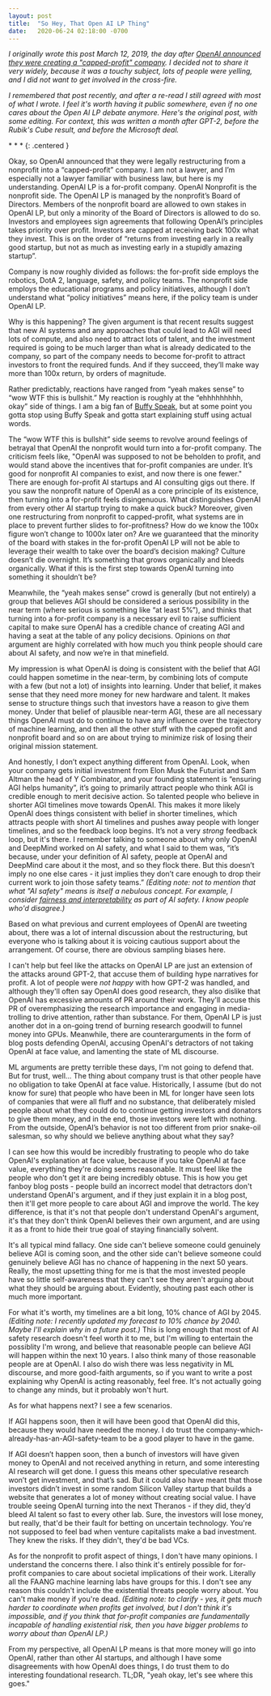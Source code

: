 ```yaml
---
layout: post
title:  "So Hey, That Open AI LP Thing"
date:   2020-06-24 02:18:00 -0700
---
```


*I originally wrote this post March 12, 2019, the day after [OpenAI announced they were creating a "capped-profit" company](https://openai.com/blog/openai-lp/).
I decided not to share it very widely, because it
was a touchy subject, lots of people were yelling, and I did not want to get
involved in the cross-fire.*

*I remembered that post recently, and after a re-read I still agreed with most
of what I wrote. I feel it's worth having it public somewhere, even if no one
cares about the Open AI LP debate anymore. Here's the original post, with some
editing. For context, this was written a month after GPT-2, before the Rubik's
Cube result, and before the Microsoft deal.*

\* \* \*
{: .centered }

Okay, so OpenAI announced that they were legally restructuring from a nonprofit into a “capped-profit” company. I am not a lawyer, and I’m especially not a lawyer familiar with business law, but here is my understanding. OpenAI LP is a for-profit company. OpenAI Nonprofit is the nonprofit side. The OpenAI LP is managed by the nonprofit’s Board of Directors. Members of the nonprofit board are allowed to own stakes in OpenAI LP, but only a minority of the Board of Directors is allowed to do so. Investors and employees sign agreements that following OpenAI’s principles takes priority over profit. Investors are capped at receiving back 100x what they invest. This is on the order of “returns from investing early in a really good startup, but not as much as investing early in a stupidly amazing startup”.

Company is now roughly divided as follows: the for-profit side employs the robotics, DotA 2, language, safety, and policy teams. The nonprofit side employs the educational programs and policy initiatives, although I don’t understand what “policy initiatives” means here, if the policy team is under OpenAI LP.

Why is this happening? The given argument is that recent results suggest that new AI systems and any approaches that could lead to AGI will need lots of compute, and also need to attract lots of talent, and the investment required is going to be much larger than what is already dedicated to the company, so part of the company needs to become for-profit to attract investors to front the required funds. And if they succeed, they’ll make way more than 100x return, by orders of magnitude.

Rather predictably, reactions have ranged from “yeah makes sense” to “wow WTF this is bullshit.” My reaction is roughly at the “ehhhhhhhhh, okay” side of things. I am a big fan of [Buffy Speak](https://tvtropes.org/pmwiki/pmwiki.php/Main/BuffySpeak), but at some point you gotta stop using Buffy Speak and gotta start explaining stuff using actual words.

The “wow WTF this is bullshit” side seems to revolve around feelings of betrayal that OpenAI the nonprofit would turn into a for-profit company. The criticism feels like, "OpenAI was supposed to not be beholden to profit, and would stand above the incentives that for-profit companies are under. It’s good for nonprofit AI companies to exist, and now there is one fewer." There are enough for-profit AI startups and AI consulting gigs out there. If you saw the nonprofit nature of OpenAI as a core principle of its existence, then turning into a for-profit feels disingenuous. What distinguishes OpenAI from every other AI startup trying to make a quick buck?
Moreover, given one restructuring from nonprofit to capped-profit, what systems are in place to prevent further slides to for-profitness? How do we know the 100x figure won’t change to 1000x later on? Are we guaranteed that the minority of the board with stakes in the for-profit OpenAI LP will not be able to leverage their wealth to take over the board’s decision making? Culture doesn’t die overnight. It’s something that grows organically and bleeds organically. What if this is the first step towards OpenAI turning into something it shouldn’t be?

Meanwhile, the “yeah makes sense” crowd is generally (but not entirely) a group that believes AGI should be considered a serious possibility in the near term (where serious is something like “at least 5%”), and thinks that turning into a for-profit company is a necessary evil to raise sufficient capital to make sure OpenAI has a credible chance of creating AGI and having a seat at the table of any policy decisions.
Opinions on *that* argument are highly correlated with how much you think people should care about AI safety, and now we’re in that minefield.

My impression is what OpenAI is doing is consistent with the belief that AGI could happen sometime in the near-term, by combining lots of compute with a few (but not a lot) of insights into learning. Under that belief, it makes sense that they need more money for new hardware and talent. It makes sense to structure things such that investors have a reason to give them money. Under that belief of plausible near-term AGI, these are all necessary things OpenAI must do to continue to have any influence over the trajectory of machine learning, and then all the other stuff with the capped profit and nonprofit board and so on are about trying to minimize risk of losing their original mission statement.

And honestly, I don’t expect anything different from OpenAI. Look, when your company gets initial investment from Elon Musk the Futurist and Sam Altman the head of Y Combinator, and your founding statement is “ensuring AGI helps humanity”, it’s going to primarily attract people who think AGI is credible enough to merit decisive action. So talented people who believe in shorter AGI timelines move towards OpenAI. This makes it more likely OpenAI does things consistent with belief in shorter timelines, which attracts people with short AI timelines and pushes away people with longer timelines, and so the feedback loop begins. It’s not a very *strong* feedback loop, but it's there. I remember talking to someone about why only OpenAI and DeepMind worked on AI safety, and what I said to them was, “it’s because, under your definition of AI safety, people at OpenAI and DeepMind care about it the most, and so they flock there. But this doesn’t imply no one else cares - it just implies they don’t care enough to drop their current work to join those safety teams.” *(Editing note: not to mention that what "AI safety" means is itself a nebulous concept. For example, I consider [fairness and interpretability](https://www.fatml.org/) as part of AI safety. I know people who'd disagree.)*

Based on what previous and current employees of OpenAI are tweeting about, there was a lot of internal discussion about the restructuring, but everyone who is talking about it is voicing cautious support about the arrangement. Of course, there are obvious sampling biases here.

I can't help but feel like the attacks on OpenAI LP are just an extension of the attacks around GPT-2, that accuse them of building hype narratives for profit. A lot of people were *not happy* with how GPT-2 was handled, and although they'll often say OpenAI does good research, they also dislike that OpenAI has excessive amounts of PR around their work. They'll accuse this PR of overemphasizing the research importance and engaging in media-trolling to drive attention, rather than substance. For them, OpenAI LP is just another dot in a on-going trend of burning research goodwill to funnel money into GPUs. Meanwhile, there are counterarguments in the form of blog posts defending OpenAI, accusing OpenAI's detractors of not taking OpenAI at face value, and lamenting the state of ML discourse.

ML arguments are pretty terrible these days, I'm not going to defend that. But for trust, well...
The thing about company trust is that other people have no obligation to take OpenAI at face value. Historically, I assume (but do not know for sure) that people who have been in ML for longer have seen lots of companies that were all fluff and no substance, that deliberately misled people about what they could do to continue getting investors and donators to give them money, and in the end, those investors were left with nothing. From the outside, OpenAI’s behavior is not too different from prior snake-oil salesman, so why should we believe anything about what they say?

I can see how this would be incredibly frustrating to people who do take OpenAI's explanation at face value, because if you take OpenAI at face value, everything they're doing seems reasonable. It must feel like the people who don't get it are being incredibly obtuse. This is how you get fanboy blog posts - people build an incorrect model that detractors don't understand OpenAI's argument, and if they just explain it in a blog post, then it'll get more people to care about AGI and improve the world. The key difference, is that it's not that people don't understand OpenAI's argument, it's that they don't think OpenAI believes their own argument, and are using it as a front to hide their true goal of staying financially solvent.

It's all typical mind fallacy.
One side can't believe someone could genuinely believe AGI is coming soon, and the other side can't believe someone could genuinely believe AGI has no chance of happening in the next 50 years.
Really, the most upsetting thing for me is that the most invested people have so little self-awareness that they can't see they aren't arguing about what they should be arguing about. Evidently,
shouting past each other is much more important.

For what it's worth, my timelines are a bit long, 10% chance of AGI by 2045. *(Editing note: I recently updated my forecast to 10% chance by 2040. Maybe I'll explain why in a future post.)* This is long enough that most of AI safety research doesn't feel worth it to me, but I'm willing to entertain the possiblity I'm wrong, and believe that reasonable people can believe AGI will happen within the next 10 years. I also think many of those reasonable people are at OpenAI. I also do wish there was less negativity in ML discourse, and more good-faith arguments, so if you want to write a post explaining why OpenAI is acting reasonably, feel free. It's not actually going to change any minds, but it probably won't hurt.

As for what happens next? I see a few scenarios.

If AGI happens soon, then it will have been good that OpenAI did this, because they would have needed the money. I do trust the company-which-already-has-an-AGI-safety-team to be a good player to have in the game.

If AGI doesn’t happen soon, then a bunch of investors will have given money to OpenAI and not received anything in return, and some interesting AI research will get done. I guess this means other speculative research won’t get investment, and that’s sad. But it could also have meant that those investors didn’t invest in some random Silicon Valley startup that builds a website that generates a lot of money without creating social value. I have trouble seeing OpenAI turning into the next Theranos - if they did, they’d bleed AI talent so fast to every other lab. Sure, the investors will lose money, but really, that'd be their fault for betting on uncertain technology. You're not supposed to feel bad when venture capitalists make a bad investment. They knew the risks. If they didn't, they'd be bad VCs.

As for the nonprofit to profit aspect of things, I don't have many opinions. I understand the concerns there. I also think it's entirely possible for for-profit companies to care about societal implications of their work. Literally all the FAANG machine learning labs have groups for this. I don't see any reason this couldn't include the existential threats people worry about. You can't make money if you're dead. *(Editing note: to clarify - yes, it gets much harder to coordinate when profits get involved, but I don't think it's impossible, and if you think that for-profit companies are fundamentally incapable of handling existential risk, then you have bigger problems to worry about than OpenAI LP.)*

From my perspective, all OpenAI LP means is that more money will go into OpenAI, rather than other AI startups, and although I have some disagreements with how OpenAI does things, I do trust them to do interesting foundational research. TL;DR, "yeah okay, let's see where this goes."
